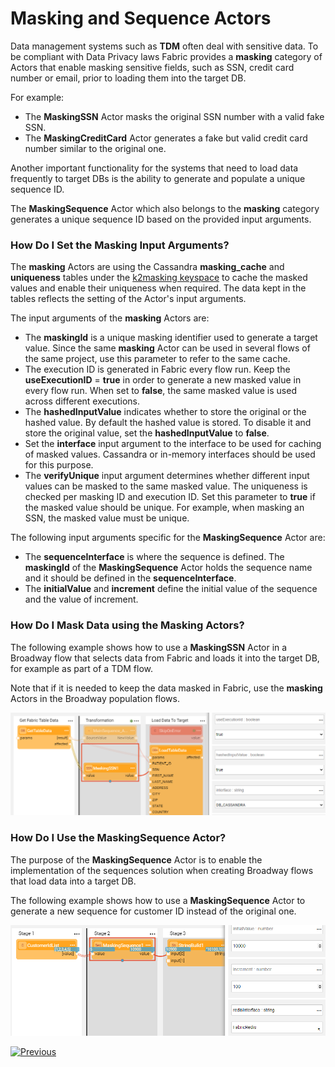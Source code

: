 # Masking and Sequence Actors

Data management systems such as **TDM** often deal with sensitive data. To be compliant with Data Privacy laws Fabric provides a **masking** category of Actors that enable masking  sensitive fields, such as SSN, credit card number or email, prior to loading them into the target DB.

For example: 

* The **MaskingSSN** Actor masks the original SSN number with a valid fake SSN.
* The **MaskingCreditCard** Actor generates a fake but valid credit card number similar to the original one.

Another important functionality for the systems that need to load data frequently to target DBs is the ability to generate and populate a unique sequence ID.

The **MaskingSequence** Actor which also belongs to the **masking** category generates a unique sequence ID based on the provided input arguments.

<!--[Click for more information about TDM7 implementation]().  TBD !!!-->

### How Do I Set the Masking Input Arguments?

The **masking** Actors are using the Cassandra **masking_cache** and **uniqueness** tables under the [k2masking keyspace](/articles/02_fabric_architecture/06_cassandra_keyspaces_for_fabric.md) to cache the masked values and enable their uniqueness when required. The data kept in the tables reflects the setting of the Actor's input arguments.

The input arguments of the **masking** Actors are:

* The **maskingId** is a unique masking identifier used to generate a target value. Since the same **masking** Actor can be used in several flows of the same project, use this parameter to refer to the same cache.
* The execution ID is generated in Fabric every flow run. Keep the **useExecutionID** = **true** in order to generate a new masked value in every flow run. When set to **false**, the same masked value is used across different executions.
* The **hashedInputValue** indicates whether to store the original or the hashed value. By default the hashed value is stored. To disable it and store the original value, set the **hashedInputValue** to **false**.
* Set the **interface** input argument to the interface to be used for caching of masked values. Cassandra or in-memory interfaces should be used for this purpose. 
* The **verifyUnique** input argument determines whether different input values can be masked to the same masked value. The uniqueness is checked per masking ID and execution ID. Set this parameter to **true** if the masked value should be unique. For example, when masking an SSN, the masked value must be unique.

The following input arguments specific for the **MaskingSequence** Actor are:

* The **sequenceInterface** is where the sequence is defined. The **maskingId** of the **MaskingSequence** Actor holds the sequence name and it should be defined in the **sequenceInterface**.
* The **initialValue** and **increment** define the initial value of the sequence and the value of increment. 

### How Do I Mask Data using  the Masking Actors?

The following example shows how to use a **MaskingSSN** Actor in a Broadway flow that selects data from Fabric and loads it into the target DB, for example as part of a TDM flow. 

Note that if it is needed to keep the data masked in Fabric, use the **masking** Actors in the Broadway population flows.

![image](../images/99_actors_07_1.PNG)

### How Do I Use the MaskingSequence Actor?

The purpose of the **MaskingSequence** Actor is to enable the implementation of the sequences solution when creating Broadway flows that load data into a target DB.

The following example shows how to use a **MaskingSequence** Actor to generate a new sequence for customer ID instead of the original one.

![image](../images/99_actors_07_2.PNG)



[![Previous](/articles/images/Previous.png)](06_error_handling_actors.md)
